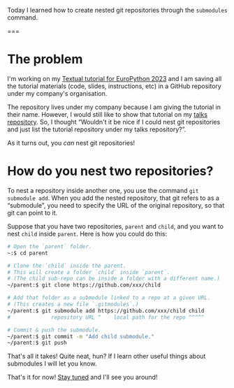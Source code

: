 Today I learned how to create nested git repositories through the `submodules` command.

===

# The problem

I'm working on my [Textual tutorial for EuroPython 2023](https://ep2023.europython.eu/session/build-a-terminal-todo-app-with-textual) and I am saving all the tutorial materials (code, slides, instructions, etc) in a GitHub repository under my company's organisation.

The repository lives under my company because I am giving the tutorial in their name.
However, I would still like to show that tutorial on my [talks repository](https://github.com/mathspp/talks).
So, I thought “Wouldn't it be nice if I could nest git repositories and just list the tutorial repository under my talks repository?”.

As it turns out, you _can_ nest git repositories!


# How do you nest two repositories?

To nest a repository inside another one, you use the command `git submodule add`.
When you add the nested repository, that git refers to as a “submodule”, you need to specify the URL of the original repository, so that git can point to it.

Suppose that you have two repositories, `parent` and `child`, and you want to nest `child` inside `parent`.
Here is how you could do this:

```bash
# Open the `parent` folder.
~:$ cd parent

# Clone the `child` inside the parent.
# This will create a folder `child` inside `parent`.
# (The child sub-repo can be inside a folder with a different name.)
~/parent:$ git clone https://github.com/xxx/child

# Add that folder as a submodule linked to a repo at a given URL.
# (This creates a new file `.gitmodules`.)
~/parent:$ git submodule add https://github.com/xxx/child child
#             repository URL ^    local path for the repo ^^^^^

# Commit & push the submodule.
~/parent:$ git commit -m "Add child submodule."
~/parent:$ git push
```

That's all it takes!
Quite neat, hun?
If I learn other useful things about submodules I will let you know.


That's it for now! [Stay tuned][subscribe] and I'll see you around!

[subscribe]: /subscribe
